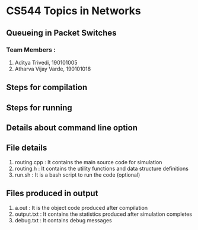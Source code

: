 # CS544 Topics in Networks
## Queueing in Packet Switches

### Team Members :
1. Aditya Trivedi, 190101005
2. Atharva Vijay Varde, 190101018

## Steps for compilation

## Steps for running

## Details about command line option

## File details

1. routing.cpp : It contains the main source code for simulation
2. routing.h : It contains the utility functions and data structure definitions
3. run.sh : It is a bash script to run the code (optional)

## Files produced in output

1. a.out : It is the object code produced after compilation
2. output.txt : It contains the statistics produced after simulation completes
3. debug.txt : It contains debug messages

